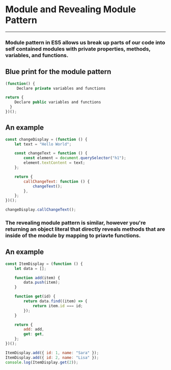 # Module and Revealing Module Pattern

---

### Module pattern in ES5 allows us break up parts of our code into self contained modules with private properties, methods, variables, and functions.

## Blue print for the module pattern

```js
(function() {
     Declare private variables and functions

return {
    Declare public variables and functions
  }
})();
```

## An example

```js
const changeDisplay = (function () {
    let text = "Hello World";

    const changeText = function () {
        const element = document.querySelector("h1");
        element.textContent = text;
    };

    return {
        callChangeText: function () {
            changeText();
        },
    };
})();

changeDisplay.callChangeText();
```

### The revealing module pattern is similar, however you're returning an object literal that directly reveals methods that are inside of the module by mapping to priavte functions.

## An example

```js
const ItemDisplay = (function () {
    let data = [];

    function add(item) {
        data.push(item);
    }

    function get(id) {
        return data.find((item) => {
            return item.id === id;
        });
    }

    return {
        add: add,
        get: get,
    };
})();

ItemDisplay.add({ id: 1, name: "Sara" });
ItemDisplay.add({ id: 2, name: "Lisa" });
console.log(ItemDisplay.get(2));
```
